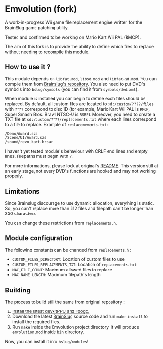 # Emvolution (fork)

A work-in-progress Wii game file replacement engine written for the BrainSlug game patching utility.

Tested and confirmed to be working on Mario Kart Wii PAL (RMCP).

The aim of this fork is to provide the ability to define which files to replace without needing to recompile
this module.

## How to use it ?

This module depends on `libfat.mod`, `libsd.mod` and `libfat-sd.mod`. You can compile them from
[Brainslug's repository](https://github.com/Chadderz121/brainslug-wii/tree/master/modules). You also need
to put DVD's symbols into `bslug/symbols` (you can find it from `symbols/dvd.xml`).

When module is installed you can begin to define each files should be replaced. By default,
all custom files are located to `sd:/custom/????/files` with `????` correspond to disc'ID (for example,
Mario Kart Wii PAL is `RMCP`, Super Smash Bros. Brawl NTSC-U is `RSBE`). Moreover, you need to create a TXT file at
`sd:/custom/????/replacements.txt` where each lines correspond to a file to replace. Example of `replacemements.txt`:
```
/Demo/Award.szs
/Scene/UI/Award.szs
/sound/revo_kart.brsar
```
I haven't yet tested module's behaviour with CRLF end lines and empty lines. Filepaths must begin with `/`.

For more informations, please look at original's [README](https://github.com/InvoxiPlayGames/emvolution/blob/master/README.md).
This version still at an early stage, not every DVD's functions are hooked and may not working properly. 

## Limitations

Since Brainslug discourage to use dynamic allocation, everything is static. So, you can't replace more than
512 files and filepath can't be longer than 256 characters.

You can change these restrictions from `replacements.h`.

## Module configuration

The following constants can be changed from `replacements.h` :
- `CUSTOM_FILES_DIRECTORY`: Location of custom files to use
- `CUSTOM_FILES_REPLACEMENTS_TXT`: Location of `replacements.txt`
- `MAX_FILE_COUNT`: Maximum allowed files to replace
- `MAX_NAME_LENGTH`: Maximum filepath's length

## Building

The process to build still the same from original repository :

1. [Install the latest devkitPPC and libogc.](https://devkitpro.org/wiki/Getting_Started)
2. Download the latest [BrainSlug](https://github.com/Chadderz121/brainslug-wii) source code and run `make install` to install the required files.
3. Run `make` inside the Emvolution project directory. It will produce `emvolution.mod` inside `bin` directory.

Now, you can install it into `bslug/modules`!